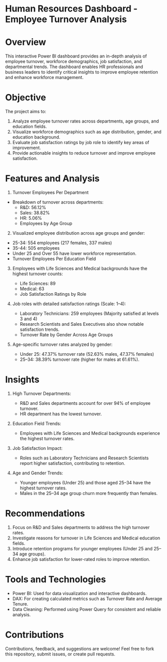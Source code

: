 # Human Resources Dashboard - Employee Turnover Analysis
# Overview
This interactive Power BI dashboard provides an in-depth analysis of employee turnover, workforce demographics, job satisfaction, and departmental trends. The dashboard enables HR professionals and business leaders to identify critical insights to improve employee retention and enhance workforce management.

# Objective
The project aims to:

1. Analyze employee turnover rates across departments, age groups, and education fields.
2. Visualize workforce demographics such as age distribution, gender, and education background.
3. Evaluate job satisfaction ratings by job role to identify key areas of improvement.
4. Provide actionable insights to reduce turnover and improve employee satisfaction.

# Features and Analysis
1. Turnover Employees Per Department

- Breakdown of turnover across departments:
  - R&D: 56.12%
  - Sales: 38.82%
  - HR: 5.06%
  - Employees by Age Group

2. Visualized employee distribution across age groups and gender:
  - 25-34: 554 employees (217 females, 337 males)
  - 35-44: 505 employees
  - Under 25 and Over 55 have lower workforce representation.
  - Turnover Employees Per Education Field

3. Employees with Life Sciences and Medical backgrounds have the highest turnover counts:
   - Life Sciences: 89
   - Medical: 63
   - Job Satisfaction Ratings by Role

4. Job roles with detailed satisfaction ratings (Scale: 1–4):
   - Laboratory Technicians: 259 employees (Majority satisfied at levels 3 and 4)
   - Research Scientists and Sales Executives also show notable satisfaction trends.
   - Turnover Rate by Gender Across Age Groups

5. Age-specific turnover rates analyzed by gender:
   - Under 25: 47.37% turnover rate (52.63% males, 47.37% females)
   - 25–34: 38.39% turnover rate (higher for males at 61.61%).

# Insights
1. High Turnover Departments:
   - R&D and Sales departments account for over 94% of employee turnover.
   - HR department has the lowest turnover.
2. Education Field Trends:
   - Employees with Life Sciences and Medical backgrounds experience the highest turnover rates.

3. Job Satisfaction Impact:
   - Roles such as Laboratory Technicians and Research Scientists report higher satisfaction, contributing to retention.

4. Age and Gender Trends:
   - Younger employees (Under 25) and those aged 25–34 have the highest turnover rates.
   - Males in the 25–34 age group churn more frequently than females.

# Recommendations
1. Focus on R&D and Sales departments to address the high turnover rates.
2. Investigate reasons for turnover in Life Sciences and Medical education fields.
3. Introduce retention programs for younger employees (Under 25 and 25–34 age groups).
4. Enhance job satisfaction for lower-rated roles to improve retention.

# Tools and Technologies
   - Power BI: Used for data visualization and interactive dashboards.
   - DAX: For creating calculated metrics such as Turnover Rate and Average Tenure.
   - Data Cleaning: Performed using Power Query for consistent and reliable analysis.


# Contributions
Contributions, feedback, and suggestions are welcome! Feel free to fork this repository, submit issues, or create pull requests.